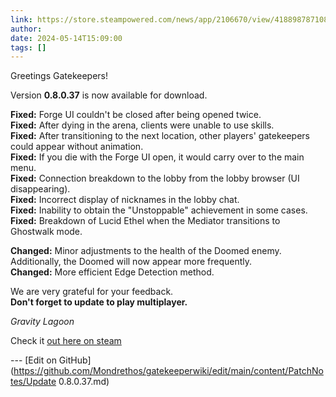 ```yaml
---
link: https://store.steampowered.com/news/app/2106670/view/4188987871083469235
author: 
date: 2024-05-14T15:09:00
tags: []
---
```

Greetings Gatekeepers!  
  
Version **0.8.0.37** is now available for download.  
  
**Fixed:** Forge UI couldn't be closed after being opened twice.  
**Fixed:** After dying in the arena, clients were unable to use skills.  
**Fixed:** After transitioning to the next location, other players' gatekeepers could appear without animation.  
**Fixed:** If you die with the Forge UI open, it would carry over to the main menu.  
**Fixed:** Connection breakdown to the lobby from the lobby browser (UI disappearing).  
**Fixed:** Incorrect display of nicknames in the lobby chat.  
**Fixed:** Inability to obtain the "Unstoppable" achievement in some cases.  
**Fixed:** Breakdown of Lucid Ethel when the Mediator transitions to Ghostwalk mode.  
  
**Changed:** Minor adjustments to the health of the Doomed enemy. Additionally, the Doomed will now appear more frequently.  
**Changed:** More efficient Edge Detection method.  
  
We are very grateful for your feedback.  
**Don't forget to update to play multiplayer.**  
  
_Gravity Lagoon_

Check it [out here on steam](https://store.steampowered.com/news/app/2106670/view/4188987871083469235)

<!-- Make sure that the github edit button link is correct. This just means adding the parent and filename after the content folder in the URL -->

--- [Edit on GitHub](https://github.com/Mondrethos/gatekeeperwiki/edit/main/content/PatchNotes/Update 0.8.0.37.md)